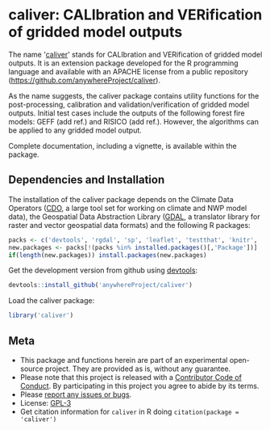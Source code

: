 
<!-- Edit the README.Rmd only!!! The README.md is generated automatically from README.Rmd. -->
caliver: CALIbration and VERification of gridded model outputs
==============================================================

<!--

[![Travis-CI Build Status](https://travis-ci.org/anywhereProject/caliver.svg?branch=master)](https://travis-ci.org/anywhereProject/caliver)
[![AppVeyor Build Status](https://ci.appveyor.com/api/projects/status/github/anywhereProject/caliver?branch=master&svg=true)](https://ci.appveyor.com/project/anywhereProject/caliver)
[![Coverage Status](https://img.shields.io/codecov/c/github/anywhereProject/caliver/master.svg)](https://codecov.io/github/anywhereProject/caliver?branch=master)

-->
The name '[caliver](https://github.com/anywhereProject/caliver)' stands for CALIbration and VERification of gridded model outputs. It is an extension package developed for the R programming language and available with an APACHE license from a public repository (<https://github.com/anywhereProject/caliver>).

As the name suggests, the caliver package contains utility functions for the post-processing, calibration and validation/verification of gridded model outputs. Initial test cases include the outputs of the following forest fire models: GEFF (add ref.) and RISICO (add ref.). However, the algorithms can be applied to any gridded model output.

Complete documentation, including a vignette, is available within the package.

Dependencies and Installation
-----------------------------

The installation of the caliver package depends on the Climate Data Operators ([CDO](https://code.zmaw.de/projects/cdo/wiki), a large tool set for working on climate and NWP model data), the Geospatial Data Abstraction Library ([GDAL](http://www.gdal.org/), a translator library for raster and vector geospatial data formats) and the following R packages:

``` r
packs <- c('devtools', 'rgdal', 'sp', 'leaflet', 'testthat', 'knitr', 'rmarkdown')
new.packages <- packs[!(packs %in% installed.packages()[,'Package'])]
if(length(new.packages)) install.packages(new.packages)
```

Get the development version from github using [devtools](https://github.com/hadley/devtools):

``` r
devtools::install_github('anywhereProject/caliver')
```

Load the caliver package:

``` r
library('caliver')
```

Meta
----

-   This package and functions herein are part of an experimental open-source project. They are provided as is, without any guarantee.
-   Please note that this project is released with a [Contributor Code of Conduct](CONDUCT.md). By participating in this project you agree to abide by its terms.
-   Please [report any issues or bugs](https://github.com/anywhereProject/caliver/issues).
-   License: [GPL-3](https://opensource.org/licenses/GPL-3.0)
-   Get citation information for `caliver` in R doing `citation(package = 'caliver')`
